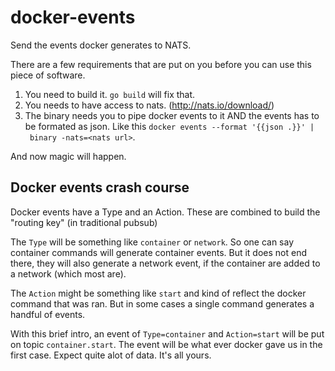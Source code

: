 # docker-events
Send the events docker generates to NATS.

There are a few requirements that are put on you before you can use this piece of software.

1. You need to build it. ```go build``` will fix that.
2. You needs to have access to nats. (http://nats.io/download/)
2. The binary needs you to pipe docker events to it AND the events has to be formated as json. Like this ```docker events --format '{{json .}}' | binary -nats=<nats url>```.

And now magic will happen.

## Docker events crash course

Docker events have a Type and an Action. These are combined to build the "routing key" (in traditional pubsub)

The ```Type``` will be something like ```container``` or ```network```. So one can say container commands will generate container events. But it does not end there, they will also generate a network event, if the container are added to a network (which most are).

The ```Action``` might be something like ```start``` and kind of reflect the docker command that was ran. But in some cases a single command generates a handful of events.

With this brief intro, an event of ```Type=container``` and ```Action=start``` will be put on topic ```container.start```. The event will be what ever docker gave us in the first case. Expect quite alot of data. It's all yours.